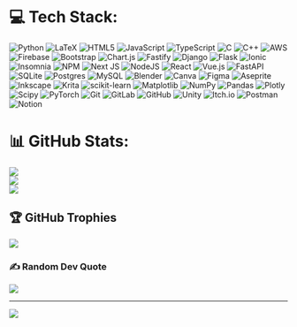 # 💻 Tech Stack:
![Python](https://img.shields.io/badge/python-3670A0?style=flat&logo=python&logoColor=ffdd54) ![LaTeX](https://img.shields.io/badge/latex-%23008080.svg?style=flat&logo=latex&logoColor=white) ![HTML5](https://img.shields.io/badge/html5-%23E34F26.svg?style=flat&logo=html5&logoColor=white) ![JavaScript](https://img.shields.io/badge/javascript-%23323330.svg?style=flat&logo=javascript&logoColor=%23F7DF1E) ![TypeScript](https://img.shields.io/badge/typescript-%23007ACC.svg?style=flat&logo=typescript&logoColor=white) ![C](https://img.shields.io/badge/c-%2300599C.svg?style=flat&logo=c&logoColor=white) ![C++](https://img.shields.io/badge/c++-%2300599C.svg?style=flat&logo=c%2B%2B&logoColor=white) ![AWS](https://img.shields.io/badge/AWS-%23FF9900.svg?style=flat&logo=amazon-aws&logoColor=white) ![Firebase](https://img.shields.io/badge/firebase-%23039BE5.svg?style=flat&logo=firebase) ![Bootstrap](https://img.shields.io/badge/bootstrap-%238511FA.svg?style=flat&logo=bootstrap&logoColor=white) ![Chart.js](https://img.shields.io/badge/chart.js-F5788D.svg?style=flat&logo=chart.js&logoColor=white) ![Fastify](https://img.shields.io/badge/fastify-%23000000.svg?style=flat&logo=fastify&logoColor=white) ![Django](https://img.shields.io/badge/django-%23092E20.svg?style=flat&logo=django&logoColor=white) ![Flask](https://img.shields.io/badge/flask-%23000.svg?style=flat&logo=flask&logoColor=white) ![Ionic](https://img.shields.io/badge/Ionic-%233880FF.svg?style=flat&logo=Ionic&logoColor=white) ![Insomnia](https://img.shields.io/badge/Insomnia-black?style=flat&logo=insomnia&logoColor=5849BE) ![NPM](https://img.shields.io/badge/NPM-%23CB3837.svg?style=flat&logo=npm&logoColor=white) ![Next JS](https://img.shields.io/badge/Next-black?style=flat&logo=next.js&logoColor=white) ![NodeJS](https://img.shields.io/badge/node.js-6DA55F?style=flat&logo=node.js&logoColor=white) ![React](https://img.shields.io/badge/react-%2320232a.svg?style=flat&logo=react&logoColor=%2361DAFB) ![Vue.js](https://img.shields.io/badge/vue.js-%2335495e.svg?style=flat&logo=vuedotjs&logoColor=%234FC08D) ![FastAPI](https://img.shields.io/badge/FastAPI-005571?style=flat&logo=fastapi) ![SQLite](https://img.shields.io/badge/sqlite-%2307405e.svg?style=flat&logo=sqlite&logoColor=white) ![Postgres](https://img.shields.io/badge/postgres-%23316192.svg?style=flat&logo=postgresql&logoColor=white) ![MySQL](https://img.shields.io/badge/mysql-4479A1.svg?style=flat&logo=mysql&logoColor=white) ![Blender](https://img.shields.io/badge/blender-%23F5792A.svg?style=flat&logo=blender&logoColor=white) ![Canva](https://img.shields.io/badge/Canva-%2300C4CC.svg?style=flat&logo=Canva&logoColor=white) ![Figma](https://img.shields.io/badge/figma-%23F24E1E.svg?style=flat&logo=figma&logoColor=white) ![Aseprite](https://img.shields.io/badge/Aseprite-FFFFFF?style=flat&logo=Aseprite&logoColor=#7D929E) ![Inkscape](https://img.shields.io/badge/Inkscape-e0e0e0?style=flat&logo=inkscape&logoColor=080A13) ![Krita](https://img.shields.io/badge/Krita-203759?style=flat&logo=krita&logoColor=EEF37B) ![scikit-learn](https://img.shields.io/badge/scikit--learn-%23F7931E.svg?style=flat&logo=scikit-learn&logoColor=white) ![Matplotlib](https://img.shields.io/badge/Matplotlib-%23ffffff.svg?style=flat&logo=Matplotlib&logoColor=black) ![NumPy](https://img.shields.io/badge/numpy-%23013243.svg?style=flat&logo=numpy&logoColor=white) ![Pandas](https://img.shields.io/badge/pandas-%23150458.svg?style=flat&logo=pandas&logoColor=white) ![Plotly](https://img.shields.io/badge/Plotly-%233F4F75.svg?style=flat&logo=plotly&logoColor=white) ![Scipy](https://img.shields.io/badge/SciPy-%230C55A5.svg?style=flat&logo=scipy&logoColor=%white) ![PyTorch](https://img.shields.io/badge/PyTorch-%23EE4C2C.svg?style=flat&logo=PyTorch&logoColor=white) ![Git](https://img.shields.io/badge/git-%23F05033.svg?style=flat&logo=git&logoColor=white) ![GitLab](https://img.shields.io/badge/gitlab-%23181717.svg?style=flat&logo=gitlab&logoColor=white) ![GitHub](https://img.shields.io/badge/github-%23121011.svg?style=flat&logo=github&logoColor=white) ![Unity](https://img.shields.io/badge/unity-%23000000.svg?style=flat&logo=unity&logoColor=white) ![Itch.io](https://img.shields.io/badge/Itch-%23FF0B34.svg?style=flat&logo=Itch.io&logoColor=white) ![Postman](https://img.shields.io/badge/Postman-FF6C37?style=flat&logo=postman&logoColor=white) ![Notion](https://img.shields.io/badge/Notion-%23000000.svg?style=flat&logo=notion&logoColor=white)
# 📊 GitHub Stats:
![](https://github-readme-stats.vercel.app/api?username=motoki-yo&theme=midnight-purple&hide_border=false&include_all_commits=false&count_private=true)<br/>
![](https://nirzak-streak-stats.vercel.app/?user=motoki-yo&theme=midnight-purple&hide_border=false)<br/>
![](https://github-readme-stats.vercel.app/api/top-langs/?username=motoki-yo&theme=midnight-purple&hide_border=false&include_all_commits=false&count_private=true&layout=compact)

## 🏆 GitHub Trophies
![](https://github-profile-trophy.vercel.app/?username=motoki-yo&theme=midnight-purple&no-frame=true&no-bg=true&margin-w=4)

### ✍️ Random Dev Quote
![](https://quotes-github-readme.vercel.app/api?type=vetical&theme=tokyonight)

---
[![](https://visitcount.itsvg.in/api?id=motoki-yo&icon=5&color=12)](https://visitcount.itsvg.in)

<!-- Proudly created with GPRM ( https://gprm.itsvg.in ) -->
